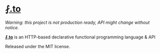 # [⨏.to](https://⨏.to)

_Warning: this project is not production ready, API might change without notice._

**[⨏.to](https://⨏.to)** is an HTTP-based declarative functional programming language & API


Released under the MIT license.
